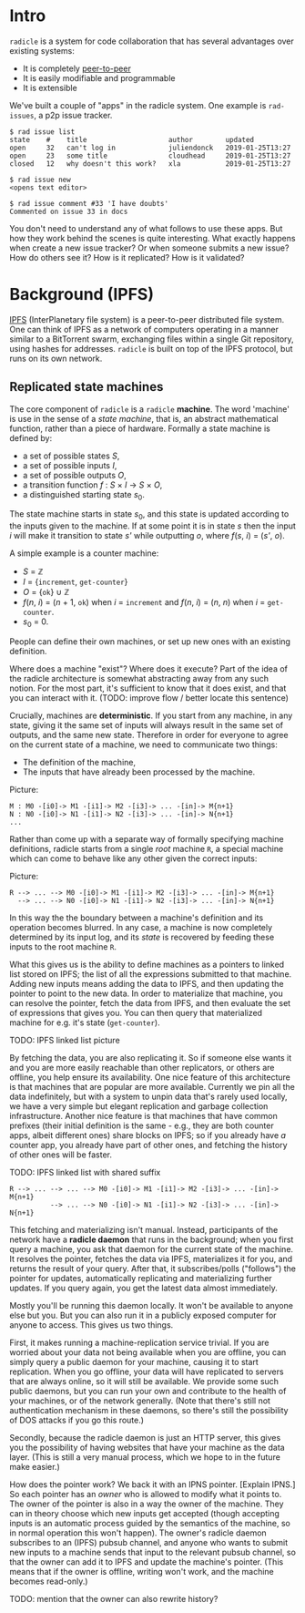 # Intro

`radicle` is a system for code collaboration that has several advantages over
existing systems:

- It is completely [peer-to-peer](https://en.wikipedia.org/wiki/Peer-to-peer)
- It is easily modifiable and programmable
- It is extensible

We've built a couple of "apps" in the radicle system. One example is
`rad-issues`, a p2p issue tracker.

```
$ rad issue list
state    #    title                    author        updated
open     32   can't log in             juliendonck   2019-01-25T13:27
open     23   some title               cloudhead     2019-01-25T13:27
closed   12   why doesn't this work?   xla           2019-01-25T13:27
```

```
$ rad issue new
<opens text editor>
```

```
$ rad issue comment #33 'I have doubts'
Commented on issue 33 in docs
```

You don't need to understand any of what follows to use these apps. But how
they work behind the scenes is quite interesting. What exactly happens when
create a new issue tracker? Or when someone submits a new issue? How do others
see it? How is it replicated? How is it validated?

# Background (IPFS)

[IPFS](https://ipfs.io/) (InterPlanetary file system) is a peer-to-peer
distributed file system. One can think of IPFS as a network of computers
operating in a manner similar to a BitTorrent swarm, exchanging files within a
single Git repository, using hashes for addresses. `radicle` is built on top of
the IPFS protocol, but runs on its own network.

## Replicated state machines

The core component of `radicle` is a `radicle` **machine**. The word 'machine'
is use in the sense of a *state machine*, that is, an abstract mathematical
function, rather than a piece of hardware. Formally a state machine is defined by:
- a set of possible states <i>S</i>,
- a set of possible inputs <i>I</i>,
- a set of possible outputs <i>O</i>,
- a transition function <i>f</i> : <i>S</i> × <i>I</i> → <i>S</i> × <i>O</i>,
- a distinguished starting state <i>s</i><sub>0</sub>.

The state machine starts in state <i>s</i><sub>0</sub>, and this state is
updated according to the inputs given to the machine. If at some point it is in
state <i>s</i> then the input <i>i</i> will make it transition to state
<i>s'</i> while outputting <i>o</i>, where <i>f</i>(<i>s</i>, <i>i</i>) =
(<i>s'</i>, <i>o</i>).

A simple example is a counter machine:
- <i>S</i> = ℤ
- <i>I</i> = {`increment`, `get-counter`}
- <i>O</i> = {`ok`} ∪ ℤ
- <i>f</i>(<i>n</i>, <i>i</i>) = (<i>n</i> + 1, `ok`) when <i>i</i> =
  `increment` and <i>f</i>(<i>n</i>, <i>i</i>) = (<i>n</i>, <i>n</i>) when
  <i>i</i> = `get-counter`.
- <i>s</i><sub>0</sub> = 0.

People can define their own machines, or set up new ones with an existing
definition.

Where does a machine "exist"? Where does it execute? Part of the idea of the
radicle architecture is somewhat abstracting away from any such notion. For the
most part, it's sufficient to know that it does exist, and that you can
interact with it.
(TODO: improve flow / better locate this sentence)

Crucially, machines are **deterministic**. If you start from any machine, in any
state, giving it the same set of inputs will always result in the same set of
outputs, and the same new state. Therefore in order for everyone to agree on the
current state of a machine, we need to communicate two things:

- The definition of the machine,
- The inputs that have already been processed by the machine.

Picture:

```
M : M0 -[i0]-> M1 -[i1]-> M2 -[i3]-> ... -[in]-> M{n+1}
N : N0 -[i0]-> N1 -[i1]-> N2 -[i3]-> ... -[in]-> N{n+1}
...

```

Rather than come up with a separate way of formally specifying machine
definitions, radicle starts from a single *root* machine `R`, a special machine
which can come to behave like any other given the correct inputs:

Picture:

```
R --> ... --> M0 -[i0]-> M1 -[i1]-> M2 -[i3]-> ... -[in]-> M{n+1}
  --> ... --> N0 -[i0]-> N1 -[i1]-> N2 -[i3]-> ... -[in]-> N{n+1}
```

In this way the the boundary between a machine's definition and its operation
becomes blurred. In any case, a machine is now completely determined by its
input log, and its *state* is recovered by feeding these inputs to the root
machine `R`.

What this gives us is the ability to define machines as a pointers to linked
list stored on IPFS; the list of all the expressions submitted to that
machine. Adding new inputs means adding the data to IPFS, and then updating the
pointer to point to the new data. In order to materialize that machine, you can
resolve the pointer, fetch the data from IPFS, and then evaluate the set of
expressions that gives you. You can then query that materialized machine for
e.g. it's state (`get-counter`).

   TODO: IPFS linked list picture

By fetching the data, you are also replicating it. So if someone else wants it
and you are more easily reachable than other replicators, or others are offline,
you help ensure its availability. One nice feature of this architecture is that
machines that are popular are more available. Currently we pin all the data
indefinitely, but with a system to unpin data that's rarely used locally, we
have a very simple but elegant replication and garbage collection
infrastructure. Another nice feature is that machines that have common prefixes
(their initial definition is the same - e.g., they are both counter apps, albeit
different ones) share blocks on IPFS; so if you already have *a* counter app,
you already have part of other ones, and fetching the history of other ones will
be faster.

TODO: IPFS linked list with shared suffix
```
R --> ... --> ... --> M0 -[i0]-> M1 -[i1]-> M2 -[i3]-> ... -[in]-> M{n+1}
          --> ... --> N0 -[i0]-> N1 -[i1]-> N2 -[i3]-> ... -[in]-> N{n+1}
```

This fetching and materializing isn't manual. Instead, participants of the
network have a **radicle daemon** that runs in the background; when you first
query a machine, you ask that daemon for the current state of the machine. It
resolves the pointer, fetches the data via IPFS, materializes it for you,
and returns the result of your query. After that, it subscribes/polls
("follows") the pointer for updates, automatically replicating and
materializing further updates. If you query again, you get the latest data
almost immediately.

Mostly you'll be running this daemon locally. It won't be available to anyone
else but you. But you can also run it in a publicly exposed computer for anyone
to access. This gives us two things.

First, it makes running a machine-replication service trivial. If you are
worried about your data not being available when you are offline, you can
simply query a public daemon for your machine, causing it to start replication.
When you go offline, your data will have replicated to servers that are always
online, so it will still be available. We provide some such public daemons, but
you can run your own and contribute to the health of your machines, or of the
network generally. (Note that there's still not authentication mechanism in
these daemons, so there's still the possibility of DOS attacks if you go this
route.)

Secondly, because the radicle daemon is just an HTTP server, this gives you the
possibility of having websites that have your machine as the data layer. (This
is still a very manual process, which we hope to in the future make easier.)

How does the pointer work? We back it with an IPNS pointer. [Explain IPNS.] So
each pointer has an *owner* who is allowed to modify what it points to. The
owner of the pointer is also in a way the owner of the machine. They can in
theory choose which new inputs get accepted (though accepting inputs is an
automatic process guided by the semantics of the machine, so in normal
operation this won't happen). The owner's radicle daemon subscribes to an
(IPFS) pubsub channel, and anyone who wants to submit new inputs to a machine
sends that input to the relevant pubsub channel, so that the owner can add it
to IPFS and update the machine's pointer. (This means that if the owner is
offline, writing won't work, and the machine becomes read-only.)

TODO: mention that the owner can also rewrite history?

